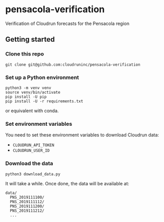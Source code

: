 # pensacola-verification

Verification of Cloudrun forecasts for the Pensacola region

## Getting started

### Clone this repo

```
git clone git@github.com:cloudruninc/pensacola-verification
```

### Set up a Python environment

```
python3 -m venv venv
source venv/bin/activate
pip install -U pip
pip install -U -r requirements.txt
```

or equivalent with conda.

### Set environment variables

You need to set these environment variables to download Cloudrun data:

* `CLOUDRUN_API_TOKEN`
* `CLOUDRUN_USER_ID`

### Download the data

```
python3 download_data.py
```

It will take a while. Once done, the data will be available at:

```
data/
  PNS_2019111100/
  PNS_2019111112/
  PNS_2019111200/
  PNS_2019111212/
  ...
```

